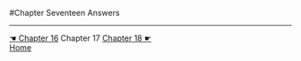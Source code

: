 #Chapter Seventeen Answers

---
[☚ Chapter 16](../Chapter_16) Chapter 17 [Chapter 18 ☛](../Chapter_18)<br/>
[Home](https://github.com/adobrich/CppPrimer)
